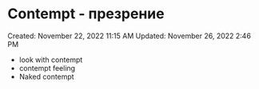 # Contempt - презрение

Created: November 22, 2022 11:15 AM
Updated: November 26, 2022 2:46 PM

- look with contempt
- contempt feeling
- Naked contempt